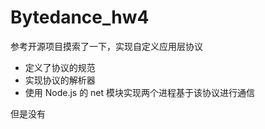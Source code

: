 # Bytedance_hw4

参考开源项目摸索了一下，实现自定义应用层协议

* 定义了协议的规范
* 实现协议的解析器
* 使用 Node.js 的 net 模块实现两个进程基于该协议进行通信





但是没有
